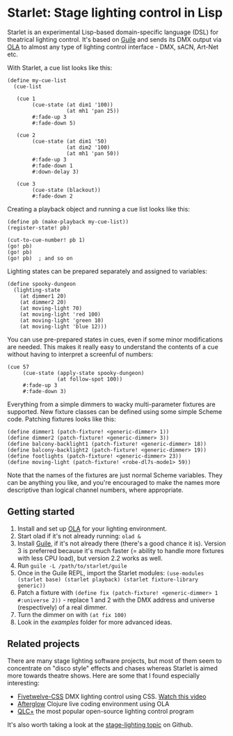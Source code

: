 Starlet: Stage lighting control in Lisp
=======================================

Starlet is an experimental Lisp-based domain-specific language (DSL) for theatrical lighting control.  It's based on [Guile](https://www.gnu.org/software/guile/) and sends its DMX output via [OLA](https://openlighting.org) to almost any type of lighting control interface - DMX, sACN, Art-Net etc.

With Starlet, a cue list looks like this:

```
(define my-cue-list
  (cue-list

   (cue 1
        (cue-state (at dim1 '100))
                   (at mh1 'pan 25))
        #:fade-up 3
        #:fade-down 5)

   (cue 2
        (cue-state (at dim1 '50)
                   (at dim2 '100)
                   (at mh1 'pan 50))
        #:fade-up 3
        #:fade-down 1
        #:down-delay 3)

   (cue 3
        (cue-state (blackout))
        #:fade-down 2
```

Creating a playback object and running a cue list looks like this:

```
(define pb (make-playback my-cue-list))
(register-state! pb)

(cut-to-cue-number! pb 1)
(go! pb)
(go! pb)
(go! pb)  ; and so on
```

Lighting states can be prepared separately and assigned to variables:

```
(define spooky-dungeon
  (lighting-state
    (at dimmer1 20)
    (at dimmer2 20)
    (at moving-light 70)
    (at moving-light 'red 100)
    (at moving-light 'green 10)
    (at moving-light 'blue 12)))
```

You can use pre-prepared states in cues, even if some minor modifications are needed.  This makes it really easy to understand the contents of a cue without having to interpret a screenful of numbers:

```
(cue 57
     (cue-state (apply-state spooky-dungeon)
                (at follow-spot 100))
     #:fade-up 3
     #:fade-down 3)
```

Everything from a simple dimmers to wacky multi-parameter fixtures are supported.  New fixture classes can be defined using some simple Scheme code.  Patching fixtures looks like this:

```
(define dimmer1 (patch-fixture! <generic-dimmer> 1))
(define dimmer2 (patch-fixture! <generic-dimmer> 3))
(define balcony-backlight1 (patch-fixture! <generic-dimmer> 18))
(define balcony-backlight2 (patch-fixture! <generic-dimmer> 19))
(define footlights (patch-fixture! <generic-dimmer> 23))
(define moving-light (patch-fixture! <robe-dl7s-mode1> 59))
```

Note that the names of the fixtures are just normal Scheme variables.  They can be anything you like, and you're encouraged to make the names more descriptive than logical channel numbers, where appropriate.

Getting started
---------------

1. Install and set up [OLA](https://openlighting.org) for your lighting environment.
2. Start olad if it's not already running: `olad &`
3. Install [Guile](https://www.gnu.org/software/guile/), if it's not already there (there's a good chance it is).  Version 3 is preferred because it's much faster (= ability to handle more fixtures with less CPU load), but version 2.2 works as well.
4. Run `guile -L /path/to/starlet/guile`
5. Once in the Guile REPL, import the Starlet modules: `(use-modules (starlet base) (starlet playback) (starlet fixture-library generic))`
6. Patch a fixture with `(define fix (patch-fixture! <generic-dimmer> 1 #:universe 2))` - replace 1 and 2 with the DMX address and universe (respectively) of a real dimmer.
7. Turn the dimmer on with `(at fix 100)`
8. Look in the _examples_ folder for more advanced ideas.


Related projects
----------------

There are many stage lighting software projects, but most of them seem to concentrate on "disco style" effects and chases whereas Starlet is aimed more towards theatre shows.  Here are some that I found especially interesting:


* [Fivetwelve-CSS](https://github.com/beyondscreen/fivetwelve-css) DMX lighting control using CSS. [Watch this video](https://www.youtube.com/watch?v=ani_MOZt5_c)
* [Afterglow](https://github.com/Deep-Symmetry/afterglow) Clojure live coding environment using OLA
* [QLC+](https://qlcplus.org/) the most popular open-source lighting control program

It's also worth taking a look at the [stage-lighting topic](https://github.com/topics/stage-lighting) on Github.